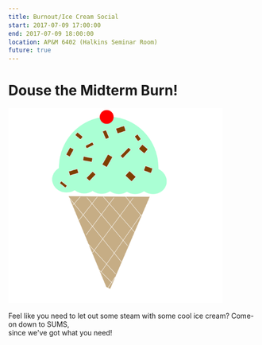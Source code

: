 ```yaml
---
title: Burnout/Ice Cream Social
start: 2017-07-09 17:00:00
end: 2017-07-09 18:00:00
location: AP&M 6402 (Halkins Seminar Room)
future: true
---
```


# Douse the Midterm Burn!

![](/static/sp17/ice-cream-308972_1280.png)

Feel like you need to let out some steam with some cool ice cream? Come-on down to SUMS,  
since we've got what you need! 

